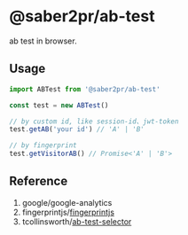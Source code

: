 # @saber2pr/ab-test

ab test in browser.

## Usage

```ts
import ABTest from '@saber2pr/ab-test'

const test = new ABTest()

// by custom id, like session-id、jwt-token
test.getAB('your id') // 'A' | 'B'

// by fingerprint
test.getVisitorAB() // Promise<'A' | 'B'>
```

## Reference

1. google/google-analytics
2. fingerprintjs/[fingerprintjs](https://github.com/fingerprintjs/fingerprintjs)
3. tcollinsworth/[ab-test-selector](https://github.com/tcollinsworth/ab-test-selector)
